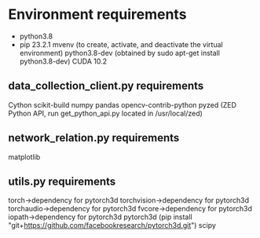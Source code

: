 # Environment requirements
- python3.8
- pip 23.2.1
mvenv (to create, activate, and deactivate the virtual environment)
python3.8-dev (obtained by sudo apt-get install python3.8-dev)
CUDA 10.2

## data_collection_client.py requirements
Cython
scikit-build
numpy
pandas
opencv-contrib-python
pyzed (ZED Python API, run get_python_api.py located in /usr/local/zed)

## network_relation.py requirements
matplotlib

## utils.py requirements
torch->dependency for pytorch3d
torchvision->dependency for pytorch3d
torchaudio->dependency for pytorch3d
fvcore->dependency for pytorch3d
iopath->dependency for pytorch3d
pytorch3d (pip install "git+https://github.com/facebookresearch/pytorch3d.git")
scipy


